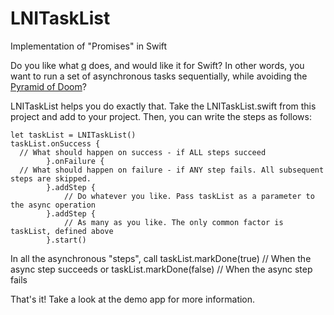 # LNITaskList
Implementation of "Promises" in Swift

Do you like what [q](https://github.com/kriskowal/q) does, and would like it for Swift? In other words, you want to run a set of asynchronous tasks sequentially, while avoiding the [Pyramid of Doom](https://en.wikipedia.org/wiki/Pyramid_of_doom_(programming))?

LNITaskList helps you do exactly that. Take the LNITaskList.swift from this project and add to your project. Then, you can write the steps as follows:

    let taskList = LNITaskList()
    taskList.onSuccess {
      // What should happen on success - if ALL steps succeed
            }.onFailure {
      // What should happen on failure - if ANY step fails. All subsequent steps are skipped.
            }.addStep {
                // Do whatever you like. Pass taskList as a parameter to the async operation
            }.addStep {
                // As many as you like. The only common factor is taskList, defined above
            }.start()

In all the asynchronous "steps", call
    taskList.markDone(true) // When the async step succeeds
or
    taskList.markDone(false) // When the async step fails

That's it! Take a look at the demo app for more information.
